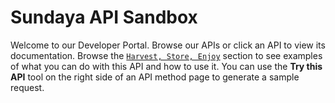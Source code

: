 # Sundaya API Sandbox

Welcome to our Developer Portal. Browse our APIs or click an API to view its documentation. Browse the [`Harvest, Store, Enjoy`](/docs/api.endpoints.sundaya.cloud.goog/0/c/Getting%20Started/Harvest,%20Store,%20Enjoy) section to see examples of what you can do with this API and how to use it. You can use the **Try this API** tool on the right side of an API method page to generate a sample request.